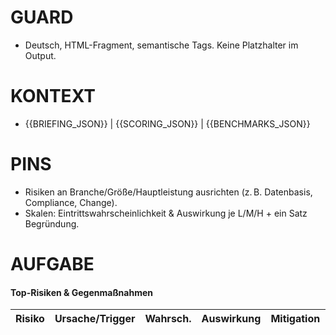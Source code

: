 # GUARD
- Deutsch, HTML-Fragment, semantische Tags. Keine Platzhalter im Output.

# KONTEXT
- {{BRIEFING_JSON}} | {{SCORING_JSON}} | {{BENCHMARKS_JSON}}

# PINS
- Risiken an Branche/Größe/Hauptleistung ausrichten (z. B. Datenbasis, Compliance, Change).
- Skalen: Eintrittswahrscheinlichkeit & Auswirkung je L/M/H + ein Satz Begründung.

# AUFGABE
<h4>Top-Risiken & Gegenmaßnahmen</h4>
<table>
  <thead>
    <tr><th>Risiko</th><th>Ursache/Trigger</th><th>Wahrsch.</th><th>Auswirkung</th><th>Mitigation</th><th>Owner</th></tr>
  </thead>
  <tbody>
    <!-- 5–8 fundierte Einträge, keine Duplikate, realistisch. -->
  </tbody>
</table>
